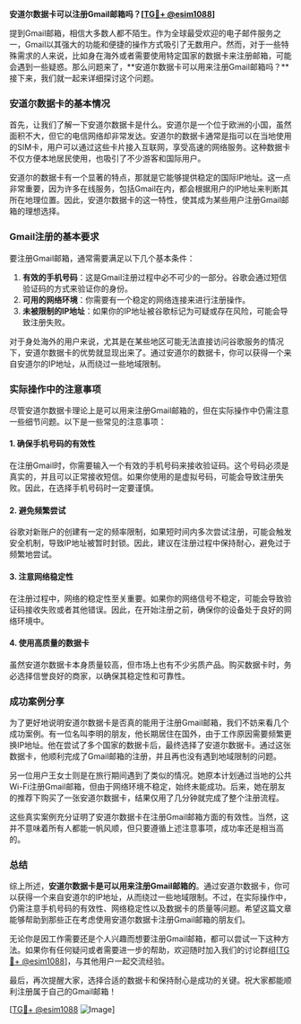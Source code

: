 **安道尔数据卡可以注册Gmail邮箱吗？[[TG💪+ @esim1088](https://t.me/s/esim1088)]**

提到Gmail邮箱，相信大多数人都不陌生。作为全球最受欢迎的电子邮件服务之一，Gmail以其强大的功能和便捷的操作方式吸引了无数用户。然而，对于一些特殊需求的人来说，比如身在海外或者需要使用特定国家的数据卡来注册邮箱，可能会遇到一些疑惑。那么问题来了，**安道尔数据卡可以用来注册Gmail邮箱吗？**接下来，我们就一起来详细探讨这个问题。

### 安道尔数据卡的基本情况

首先，让我们了解一下安道尔数据卡是什么。安道尔是一个位于欧洲的小国，虽然面积不大，但它的电信网络却非常发达。安道尔的数据卡通常是指可以在当地使用的SIM卡，用户可以通过这些卡片接入互联网，享受高速的网络服务。这种数据卡不仅方便本地居民使用，也吸引了不少游客和国际用户。

安道尔的数据卡有一个显著的特点，那就是它能够提供稳定的国际IP地址。这一点非常重要，因为许多在线服务，包括Gmail在内，都会根据用户的IP地址来判断其所在地理位置。因此，安道尔数据卡的这一特性，使其成为某些用户注册Gmail邮箱的理想选择。

### Gmail注册的基本要求

要注册Gmail邮箱，通常需要满足以下几个基本条件：

1. **有效的手机号码**：这是Gmail注册过程中必不可少的一部分。谷歌会通过短信验证码的方式来验证你的身份。
2. **可用的网络环境**：你需要有一个稳定的网络连接来进行注册操作。
3. **未被限制的IP地址**：如果你的IP地址被谷歌标记为可疑或存在风险，可能会导致注册失败。

对于身处海外的用户来说，尤其是在某些地区可能无法直接访问谷歌服务的情况下，安道尔数据卡的优势就显现出来了。通过安道尔的数据卡，你可以获得一个来自安道尔的IP地址，从而绕过一些地域限制。

### 实际操作中的注意事项

尽管安道尔数据卡理论上是可以用来注册Gmail邮箱的，但在实际操作中仍需注意一些细节问题。以下是一些常见的注意事项：

#### 1. 确保手机号码的有效性

在注册Gmail时，你需要输入一个有效的手机号码来接收验证码。这个号码必须是真实的，并且可以正常接收短信。如果你使用的是虚拟号码，可能会导致注册失败。因此，在选择手机号码时一定要谨慎。

#### 2. 避免频繁尝试

谷歌对新账户的创建有一定的频率限制，如果短时间内多次尝试注册，可能会触发安全机制，导致IP地址被暂时封锁。因此，建议在注册过程中保持耐心，避免过于频繁地尝试。

#### 3. 注意网络稳定性

在注册过程中，网络的稳定性至关重要。如果你的网络信号不稳定，可能会导致验证码接收失败或者其他错误。因此，在开始注册之前，确保你的设备处于良好的网络环境中。

#### 4. 使用高质量的数据卡

虽然安道尔数据卡本身质量较高，但市场上也有不少劣质产品。购买数据卡时，务必选择信誉良好的商家，以确保其稳定性和可靠性。

### 成功案例分享

为了更好地说明安道尔数据卡是否真的能用于注册Gmail邮箱，我们不妨来看几个成功案例。有一位名叫李明的朋友，他长期居住在国外，由于工作原因需要频繁更换IP地址。他在尝试了多个国家的数据卡后，最终选择了安道尔数据卡。通过这张数据卡，他顺利完成了Gmail邮箱的注册，并且再也没有遇到地域限制的问题。

另一位用户王女士则是在旅行期间遇到了类似的情况。她原本计划通过当地的公共Wi-Fi注册Gmail邮箱，但由于网络环境不稳定，始终未能成功。后来，她在朋友的推荐下购买了一张安道尔数据卡，结果仅用了几分钟就完成了整个注册流程。

这些真实案例充分证明了安道尔数据卡在注册Gmail邮箱方面的有效性。当然，这并不意味着所有人都能一帆风顺，但只要遵循上述注意事项，成功率还是相当高的。

### 总结

综上所述，**安道尔数据卡是可以用来注册Gmail邮箱的**。通过安道尔数据卡，你可以获得一个来自安道尔的IP地址，从而绕过一些地域限制。不过，在实际操作中，仍需注意手机号码的有效性、网络稳定性以及数据卡的质量等问题。希望这篇文章能够帮助到那些正在考虑使用安道尔数据卡注册Gmail邮箱的朋友们。

无论你是因工作需要还是个人兴趣而想要注册Gmail邮箱，都可以尝试一下这种方法。如果你有任何疑问或者需要进一步的帮助，欢迎随时加入我们的讨论群组[[TG💪+ @esim1088](https://t.me/s/esim1088)]，与其他用户一起交流经验。

最后，再次提醒大家，选择合适的数据卡和保持耐心是成功的关键。祝大家都能顺利注册属于自己的Gmail邮箱！

[[TG💪+ @esim1088](https://t.me/s/esim1088) ![Image](https://i.postimg.cc/4NQfJmqS/Snipaste-2025-05-13-00-14-12.png)]
